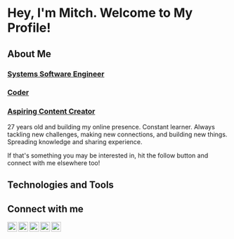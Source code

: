 # Hey, I'm Mitch. Welcome to My Profile!

## About Me
### [Systems Software Engineer](https://www.linkedin.com/in/mitch-resch/)
### [Coder](https://github.com/mitchresch)
### [Aspiring Content Creator](https://www.youtube.com/channel/UCJ7jBsIxoeUJrKkd8VCqKHA)

27 years old and building my online presence. Constant learner. Always tackling new challenges, making new connections, and building new things. Spreading  knowledge and sharing experience.

If that's something you may be interested in, hit the follow button and connect with me elsewhere too!

## Technologies and Tools


## Connect with me
[<img align="left" alt="MitchResch | YouTube" width="22px" src="https://cdn.jsdelivr.net/npm/simple-icons@v3/icons/youtube.svg" />][youtube]
[<img align="left" alt="MitchResch | Twitter" width="22px" src="https://cdn.jsdelivr.net/npm/simple-icons@v3/icons/twitter.svg" />][twitter]
[<img align="left" alt="MitchResch | LinkedIn" width="22px" src="https://cdn.jsdelivr.net/npm/simple-icons@v3/icons/linkedin.svg" />][linkedin]
[<img align="left" alt="MitchResch | Instagram" width="22px" src="https://cdn.jsdelivr.net/npm/simple-icons@v3/icons/instagram.svg" />][instagram]
[<img align="left" alt="MitchResch | GitLab" width="22px" src="https://cdn.jsdelivr.net/npm/simple-icons@v3/icons/gitlab.svg" />][gitlab]

[twitter]: https://twitter.com/mitchresch
[youtube]: https://www.youtube.com/channel/UCJ7jBsIxoeUJrKkd8VCqKHA
[instagram]: https://www.instagram.com/mitchresch/
[linkedin]: https://linkedin.com/in/mitchresch
[gitlab]: https://gitlab.com/mitchresch

<!--
**mitchresch/mitchresch** is a ✨ _special_ ✨ repository because its `README.md` (this file) appears on your GitHub profile.

Here are some ideas to get you started:

- 🔭 I’m currently working on ...
- 🌱 I’m currently learning ...
- 👯 I’m looking to collaborate on ...
- 🤔 I’m looking for help with ...
- 💬 Ask me about ...
- 📫 How to reach me: ...
- 😄 Pronouns: ...
- ⚡ Fun fact: ...
-->
